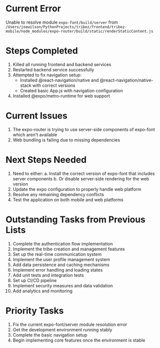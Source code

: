 # Current Error
Unable to resolve module `expo-font/build/server` from `/Users/joewilson/PythonProjects/tribez/frontend/tribez-mobile/node_modules/expo-router/build/static/renderStaticContent.js`

# Steps Completed
1. Killed all running frontend and backend services
2. Restarted backend service successfully
3. Attempted to fix navigation setup:
   - Installed @react-navigation/native and @react-navigation/native-stack with correct versions
   - Created basic App.js with navigation configuration
4. Installed @expo/metro-runtime for web support

# Current Issues
1. The expo-router is trying to use server-side components of expo-font which aren't available
2. Web bundling is failing due to missing dependencies

# Next Steps Needed
1. Need to either:
   a. Install the correct version of expo-font that includes server components
   b. Or disable server-side rendering for the web version
2. Update the expo configuration to properly handle web platform
3. Resolve any remaining dependency conflicts
4. Test the application on both mobile and web platforms

# Outstanding Tasks from Previous Lists
1. Complete the authentication flow implementation
2. Implement the tribe creation and management features
3. Set up the real-time communication system
4. Implement the user profile management system
5. Add data persistence and caching mechanisms
6. Implement error handling and loading states
7. Add unit tests and integration tests
8. Set up CI/CD pipeline
9. Implement security measures and data validation
10. Add analytics and monitoring

# Priority Tasks
1. Fix the current expo-font/server module resolution error
2. Get the development environment running stably
3. Complete the basic navigation setup
4. Begin implementing core features once the environment is stable
